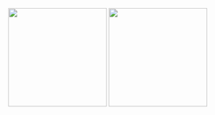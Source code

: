 <img src="https://media.giphy.com/media/dZ9dMeS1udDDljFIRR/giphy.gif" height="200" />
<img src="https://media.giphy.com/media/ZFLRXCLdais6IwF5wh/giphy.gif" height="200" />

<!-- https://media3.giphy.com/media/eIfr9oo1UIdvIiARDL/giphy.gif -->
<!-- https://media.giphy.com/media/3o85xoi6nNqJQJ95Qc/giphy.gif -->
